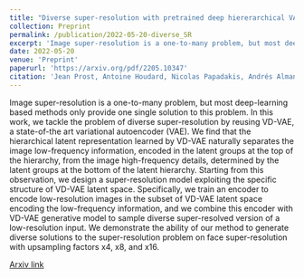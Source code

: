 ```yaml
---
title: "Diverse super-resolution with pretrained deep hiererarchical VAEs"
collection: Preprint
permalink: /publication/2022-05-20-diverse_SR
excerpt: 'Image super-resolution is a one-to-many problem, but most deep-learning based methods only provide one single solution to this problem. In this work, we tackle the problem of diverse super-resolution by reusing VD-VAE, a state-of-the art variational autoencoder (VAE). We find that the hierarchical latent representation learned by VD-VAE naturally separates the image low-frequency information, encoded in the latent groups at the top of the hierarchy, from the image high-frequency details, determined by the latent groups at the bottom of the latent hierarchy. Starting from this observation, we design a super-resolution model exploiting the specific structure of VD-VAE latent space. Specifically, we train an encoder to encode low-resolution images in the subset of VD-VAE latent space encoding the low-frequency information, and we combine this encoder with VD-VAE generative model to sample diverse super-resolved version of a low-resolution input. We demonstrate the ability of our method to generate diverse solutions to the super-resolution problem on face super-resolution with upsampling factors x4, x8, and x16.'
date: 2022-05-20
venue: 'Preprint'
paperurl: 'https://arxiv.org/pdf/2205.10347'
citation: 'Jean Prost, Antoine Houdard, Nicolas Papadakis, Andrés Almansa'
---
```



Image super-resolution is a one-to-many problem, but most deep-learning based methods only provide one single solution to this problem. In this work, we tackle the problem of diverse super-resolution by reusing VD-VAE, a state-of-the art variational autoencoder (VAE). We find that the hierarchical latent representation learned by VD-VAE naturally separates the image low-frequency information, encoded in the latent groups at the top of the hierarchy, from the image high-frequency details, determined by the latent groups at the bottom of the latent hierarchy. Starting from this observation, we design a super-resolution model exploiting the specific structure of VD-VAE latent space. Specifically, we train an encoder to encode low-resolution images in the subset of VD-VAE latent space encoding the low-frequency information, and we combine this encoder with VD-VAE generative model to sample diverse super-resolved version of a low-resolution input. We demonstrate the ability of our method to generate diverse solutions to the super-resolution problem on face super-resolution with upsampling factors x4, x8, and x16.

[Arxiv link](https://arxiv.org/pdf/2205.10347)